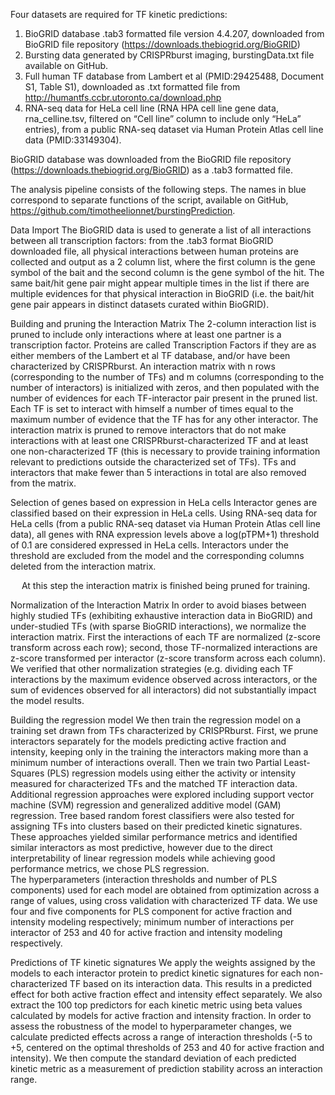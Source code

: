 Four datasets are required for TF kinetic predictions:

1.	BioGRID database .tab3 formatted file version 4.4.207, downloaded from BioGRID file repository (https://downloads.thebiogrid.org/BioGRID)
2.	Bursting data generated by CRISPRburst imaging, burstingData.txt file available on GitHub.
3.	Full human TF database from Lambert et al (PMID:29425488, Document S1, Table S1), downloaded as .txt formatted file from http://humantfs.ccbr.utoronto.ca/download.php
4.	RNA-seq data for HeLa cell line (RNA HPA cell line gene data, rna_celline.tsv, filtered on “Cell line” column to include only “HeLa” entries), from a public RNA-seq dataset via Human Protein Atlas cell line data (PMID:33149304).
 	
BioGRID database was downloaded from the BioGRID file repository (https://downloads.thebiogrid.org/BioGRID) as a .tab3 formatted file. 

The analysis pipeline consists of the following steps. The names in blue correspond to separate functions of the script, available on GitHub, https://github.com/timotheelionnet/burstingPrediction.

Data Import
The BioGRID data is used to generate a list of all interactions between all transcription factors: from the .tab3 format BioGRID downloaded file, all physical interactions between human proteins are collected and output as a 2 column list, where the first column is the gene symbol of the bait and the second column is the gene symbol of the hit. The same bait/hit gene pair might appear multiple times in the list if there are multiple evidences for that physical interaction in BioGRID (i.e. the bait/hit gene pair appears in distinct datasets curated within BioGRID).

Building and pruning the Interaction Matrix
The 2-column interaction list is pruned to include only interactions where at least one partner is a transcription factor. Proteins are called Transcription Factors if they are as either members of the Lambert et al TF database, and/or have been characterized by CRISPRburst. 
An interaction matrix with n rows (corresponding to the number of TFs) and m columns (corresponding to the number of interactors) is initialized with zeros, and then populated with the number of evidences for each TF-interactor pair present in the pruned list. Each TF is set to interact with himself a number of times equal to the maximum number of evidence that the TF has for any other interactor.
The interaction matrix is pruned to remove interactors that do not make interactions with at least one CRISPRburst-characterized TF and at least one non-characterized TF (this is necessary to provide training information relevant to predictions outside the characterized set of TFs). TFs and interactors that make fewer than 5 interactions in total are also removed from the matrix.

Selection of genes based on expression in HeLa cells 
Interactor genes are classified based on their expression in HeLa cells. Using RNA-seq data for HeLa cells (from a public RNA-seq dataset via Human Protein Atlas cell line data), all genes with RNA expression levels above a log(pTPM+1) threshold of 0.1 are considered expressed in HeLa cells. Interactors under the threshold are excluded from the model and the corresponding columns deleted from the interaction matrix.

 
At this step the interaction matrix is finished being pruned for training. 

Normalization of the Interaction Matrix
In order to avoid biases between highly studied TFs (exhibiting exhaustive interaction data in BioGRID) and under-studied TFs (with sparse BioGRID interactions), we normalize the interaction matrix. First the interactions of each TF are normalized (z-score transform across each row); second, those TF-normalized interactions are z-score transformed per interactor (z-score transform across each column). We verified that other normalization strategies (e.g. dividing each TF interactions by the maximum evidence observed across interactors, or the sum of evidences observed for all interactors) did not substantially impact the model results.

Building the regression model
We then train the regression model on a training set drawn from TFs characterized by CRISPRburst. 
First, we prune interactors separately for the models predicting active fraction and intensity, keeping only in the training the interactors making more than a minimum number of interactions overall. 
Then we train two Partial Least-Squares (PLS) regression models using either the activity or intensity measured for characterized TFs and the matched TF interaction data.
Additional regression approaches were explored including support vector machine (SVM) regression and generalized additive model (GAM) regression. Tree based random forest classifiers were also tested for assigning TFs into clusters based on their predicted kinetic signatures. These approaches yielded similar performance metrics and identified similar interactors as most predictive, however due to the direct interpretability of linear regression models while achieving good performance metrics, we chose PLS regression.  
The hyperparameters (interaction thresholds and number of PLS components) used for each model are obtained from optimization across a range of values, using cross validation with characterized TF data. We use four and five components for PLS component for active fraction and intensity modeling respectively; minimum number of interactions per interactor of 253 and 40 for active fraction and intensity modeling respectively. 

Predictions of TF kinetic signatures
We apply the weights assigned by the models to each interactor protein to predict kinetic signatures for each non-characterized TF based on its interaction data. This results in a predicted effect for both active fraction effect and intensity effect separately. We also extract the 100 top predictors for each kinetic metric using beta values calculated by models for active fraction and intensity fraction. 
In order to assess the robustness of the model to hyperparameter changes, we calculate predicted effects across a range of interaction thresholds (-5 to +5, centered on the optimal thresholds of 253 and 40 for active fraction and intensity). We then compute the standard deviation of each predicted kinetic metric as a measurement of prediction stability across an interaction range.
